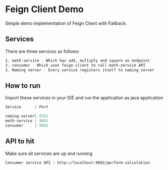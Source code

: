 # Feign Client Demo

Simple demo implementation of Feign Client with Fallback.

## Services

There are three services as follows:

```bash
1. math-service - Which has add, multiply and square as endpoint
2. consumer - Which uses feign client to call math-service API
2. Naming server - Every service registers itself to naming server
```

## How to run

Import these services in your IDE and run the application as java application

```python
Service      | Port

naming-server| 8761
math-service | 9091
consumer     | 9092
```

## API to hit

Make sure all services are up and running

```bash
Consumer service API : http://localhost:9092/perform-calculation
```